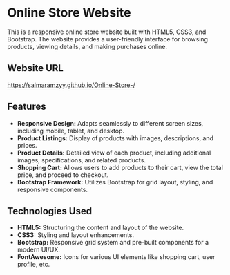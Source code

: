 # Online Store Website

This is a responsive online store website built with HTML5, CSS3, and Bootstrap. The website provides a user-friendly interface for browsing products, viewing details, and making purchases online.

## Website URL 

https://salmaramzyy.github.io/Online-Store-/

## Features

- **Responsive Design:** Adapts seamlessly to different screen sizes, including mobile, tablet, and desktop.
- **Product Listings:** Display of products with images, descriptions, and prices.
- **Product Details:** Detailed view of each product, including additional images, specifications, and related products.
- **Shopping Cart:** Allows users to add products to their cart, view the total price, and proceed to checkout.
- **Bootstrap Framework:** Utilizes Bootstrap for grid layout, styling, and responsive components.

## Technologies Used

- **HTML5:** Structuring the content and layout of the website.
- **CSS3:** Styling and layout enhancements.
- **Bootstrap:** Responsive grid system and pre-built components for a modern UI/UX.
- **FontAwesome:** Icons for various UI elements like shopping cart, user profile, etc.





